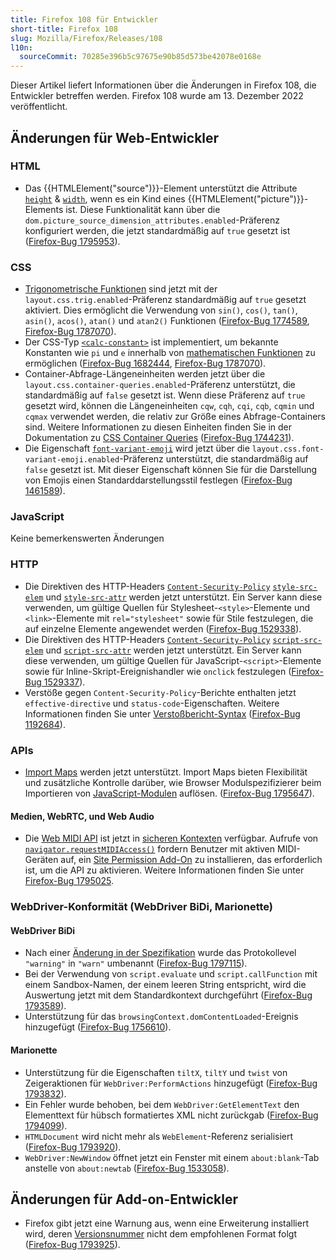 ```yaml
---
title: Firefox 108 für Entwickler
short-title: Firefox 108
slug: Mozilla/Firefox/Releases/108
l10n:
  sourceCommit: 70285e396b5c97675e90b85d573be42078e0168e
---
```


Dieser Artikel liefert Informationen über die Änderungen in Firefox 108, die Entwickler betreffen werden. Firefox 108 wurde am 13. Dezember 2022 veröffentlicht.

## Änderungen für Web-Entwickler

### HTML

- Das {{HTMLElement("source")}}-Element unterstützt die Attribute [`height`](/de/docs/Web/HTML/Reference/Elements/source#height) & [`width`](/de/docs/Web/HTML/Reference/Elements/source#width), wenn es ein Kind eines {{HTMLElement("picture")}}-Elements ist.
  Diese Funktionalität kann über die `dom.picture_source_dimension_attributes.enabled`-Präferenz konfiguriert werden, die jetzt standardmäßig auf `true` gesetzt ist ([Firefox-Bug 1795953](https://bugzil.la/1795953)).

### CSS

- [Trigonometrische Funktionen](/de/docs/Web/CSS/CSS_values_and_units/CSS_value_functions#trigonometric_functions) sind jetzt mit der `layout.css.trig.enabled`-Präferenz standardmäßig auf `true` gesetzt aktiviert. Dies ermöglicht die Verwendung von `sin()`, `cos()`, `tan()`, `asin()`, `acos()`, `atan()` und `atan2()` Funktionen ([Firefox-Bug 1774589](https://bugzil.la/1774589), [Firefox-Bug 1787070](https://bugzil.la/1787070)).
- Der CSS-Typ [`<calc-constant>`](/de/docs/Web/CSS/calc-keyword) ist implementiert, um bekannte Konstanten wie `pi` und `e` innerhalb von [mathematischen Funktionen](/de/docs/Web/CSS/CSS_values_and_units/CSS_value_functions#math_functions) zu ermöglichen ([Firefox-Bug 1682444](https://bugzil.la/1682444), [Firefox-Bug 1787070](https://bugzil.la/1787070)).
- Container-Abfrage-Längeneinheiten werden jetzt über die `layout.css.container-queries.enabled`-Präferenz unterstützt, die standardmäßig auf `false` gesetzt ist.
  Wenn diese Präferenz auf `true` gesetzt wird, können die Längeneinheiten `cqw`, `cqh`, `cqi`, `cqb`, `cqmin` und `cqmax` verwendet werden, die relativ zur Größe eines Abfrage-Containers sind.
  Weitere Informationen zu diesen Einheiten finden Sie in der Dokumentation zu [CSS Container Queries](/de/docs/Web/CSS/CSS_containment/Container_queries#container_query_length_units) ([Firefox-Bug 1744231](https://bugzil.la/1744231)).
- Die Eigenschaft [`font-variant-emoji`](/de/docs/Web/CSS/font-variant-emoji) wird jetzt über die `layout.css.font-variant-emoji.enabled`-Präferenz unterstützt, die standardmäßig auf `false` gesetzt ist. Mit dieser Eigenschaft können Sie für die Darstellung von Emojis einen Standarddarstellungsstil festlegen ([Firefox-Bug 1461589](https://bugzil.la/1461589)).

### JavaScript

Keine bemerkenswerten Änderungen

### HTTP

- Die Direktiven des HTTP-Headers [`Content-Security-Policy`](/de/docs/Web/HTTP/Reference/Headers/Content-Security-Policy) [`style-src-elem`](/de/docs/Web/HTTP/Reference/Headers/Content-Security-Policy/style-src-elem) und [`style-src-attr`](/de/docs/Web/HTTP/Reference/Headers/Content-Security-Policy/style-src-attr) werden jetzt unterstützt.
  Ein Server kann diese verwenden, um gültige Quellen für Stylesheet-`<style>`-Elemente und `<link>`-Elemente mit `rel="stylesheet"` sowie für Stile festzulegen, die auf einzelne Elemente angewendet werden ([Firefox-Bug 1529338](https://bugzil.la/1529338)).
- Die Direktiven des HTTP-Headers [`Content-Security-Policy`](/de/docs/Web/HTTP/Reference/Headers/Content-Security-Policy) [`script-src-elem`](/de/docs/Web/HTTP/Reference/Headers/Content-Security-Policy/script-src-elem) und [`script-src-attr`](/de/docs/Web/HTTP/Reference/Headers/Content-Security-Policy/script-src-attr) werden jetzt unterstützt.
  Ein Server kann diese verwenden, um gültige Quellen für JavaScript-`<script>`-Elemente sowie für Inline-Skript-Ereignishandler wie `onclick` festzulegen ([Firefox-Bug 1529337](https://bugzil.la/1529337)).
- Verstöße gegen `Content-Security-Policy`-Berichte enthalten jetzt `effective-directive` und `status-code`-Eigenschaften.
  Weitere Informationen finden Sie unter [Verstoßbericht-Syntax](/de/docs/Web/HTTP/Reference/Headers/Content-Security-Policy/report-uri#violation_report_syntax) ([Firefox-Bug 1192684](https://bugzil.la/1192684)).

### APIs

- [Import Maps](/de/docs/Web/HTML/Reference/Elements/script/type/importmap) werden jetzt unterstützt.
  Import Maps bieten Flexibilität und zusätzliche Kontrolle darüber, wie Browser Modulspezifizierer beim Importieren von [JavaScript-Modulen](/de/docs/Web/JavaScript/Guide/Modules) auflösen.
  ([Firefox-Bug 1795647](https://bugzil.la/1795647)).

#### Medien, WebRTC, und Web Audio

- Die [Web MIDI API](/de/docs/Web/API/Web_MIDI_API) ist jetzt in [sicheren Kontexten](/de/docs/Web/Security/Secure_Contexts) verfügbar.
  Aufrufe von [`navigator.requestMIDIAccess()`](/de/docs/Web/API/Navigator/requestMIDIAccess) fordern Benutzer mit aktiven MIDI-Geräten auf, ein [Site Permission Add-On](https://support.mozilla.org/en-US/kb/site-permission-add-ons) zu installieren, das erforderlich ist, um die API zu aktivieren.
  Weitere Informationen finden Sie unter [Firefox-Bug 1795025](https://bugzil.la/1795025).

### WebDriver-Konformität (WebDriver BiDi, Marionette)

#### WebDriver BiDi

- Nach einer [Änderung in der Spezifikation](https://github.com/w3c/webdriver-bidi/pull/259) wurde das Protokollevel `"warning"` in `"warn"` umbenannt ([Firefox-Bug 1797115](https://bugzil.la/1797115)).
- Bei der Verwendung von `script.evaluate` und `script.callFunction` mit einem Sandbox-Namen, der einem leeren String entspricht, wird die Auswertung jetzt mit dem Standardkontext durchgeführt ([Firefox-Bug 1793589](https://bugzil.la/1793589)).
- Unterstützung für das `browsingContext.domContentLoaded`-Ereignis hinzugefügt ([Firefox-Bug 1756610](https://bugzil.la/1756610)).

#### Marionette

- Unterstützung für die Eigenschaften `tiltX`, `tiltY` und `twist` von Zeigeraktionen für `WebDriver:PerformActions` hinzugefügt ([Firefox-Bug 1793832](https://bugzil.la/1793832)).
- Ein Fehler wurde behoben, bei dem `WebDriver:GetElementText` den Elementtext für hübsch formatiertes XML nicht zurückgab ([Firefox-Bug 1794099](https://bugzil.la/1794099)).
- `HTMLDocument` wird nicht mehr als `WebElement`-Referenz serialisiert ([Firefox-Bug 1793920](https://bugzil.la/1793920)).
- `WebDriver:NewWindow` öffnet jetzt ein Fenster mit einem `about:blank`-Tab anstelle von `about:newtab` ([Firefox-Bug 1533058](https://bugzil.la/1533058)).

## Änderungen für Add-on-Entwickler

- Firefox gibt jetzt eine Warnung aus, wenn eine Erweiterung installiert wird, deren [Versionsnummer](/de/docs/Mozilla/Add-ons/WebExtensions/manifest.json/version) nicht dem empfohlenen Format folgt ([Firefox-Bug 1793925](https://bugzil.la/1793925)).

